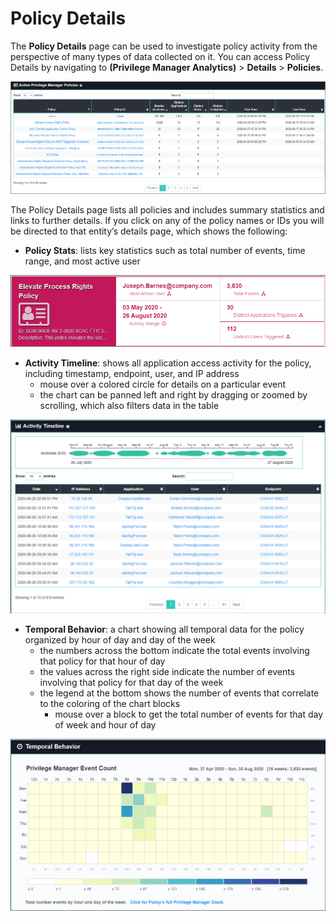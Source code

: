 [title]: # (Policy Details)
[tags]: # (Privilege Manager,Privileged Behavior Analytics,PBA,Operations,Policy,Details)
[priority]: # (4600)

# Policy Details

The **Policy Details** page can be used to investigate policy activity from the perspective of many types of data collected on it.
You can access Policy Details by navigating to **(Privilege Manager Analytics)** > **Details** > **Policies**.

![Policy List](images/details-policies.png "Policy List")

The Policy Details page lists all policies and includes summary statistics and links to further details.  If you click on any of the policy names or IDs you will be directed to that entity’s details page, which shows the following:

* **Policy Stats**: lists key statistics such as total number of events, time range, and most active user

![Policy Statistics](images/details-policies-stats.png "Policy Statistics")

* **Activity Timeline**: shows all application access activity for the policy, including timestamp, endpoint, user, and IP address
  * mouse over a colored circle for details on a particular event
  * the chart can be panned left and right by dragging or zoomed by scrolling, which also filters data in the table

![Policy Activity](images/details-policies-activity.png "Policy Activity")

* **Temporal Behavior**: a chart showing all temporal data for the policy organized by hour of day and day of the week
  * the numbers across the bottom indicate the total events involving that policy for that hour of day
  * the values across the right side indicate the number of events involving that policy for that day of the week
  * the legend at the bottom shows the number of events that correlate to the coloring of the chart blocks
    * mouse over a block to get the total number of events for that day of week and hour of day

![Temporal Behavior](images/details-policies-temporal.png "Temporal Behavior")
